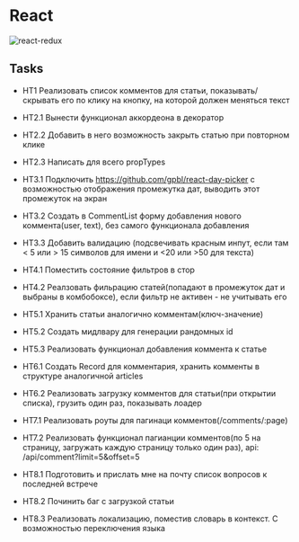 # React

![react-redux](https://cdn-images-1.medium.com/max/1000/1*G2QwxPF2TvWXzRUnA4axoA.png)

## Tasks
- HT1 Реализовать список комментов для статьи, показывать/скрывать его по клику на кнопку, на которой должен меняться текст

- HT2.1 Вынести функционал аккордеона в декоратор
- HT2.2 Добавить в него возможность закрыть статью при повторном клике
- HT2.3 Написать для всего propTypes

- HT3.1 Подключить https://github.com/gpbl/react-day-picker с возможностью отображения промежутка дат, выводить этот промежуток на экран
- HT3.2 Создать в CommentList форму добавления нового коммента(user, text), без самого функционала добавления
- HT3.3 Добавить валидацию (подсвечивать красным инпут, если там < 5 или > 15 символов для имени и <20 или >50 для текста)

- HT4.1 Поместить состояние фильтров в стор
- HT4.2 Реалзовать фильрацию статей(попадают в промежуток дат и выбраны в комбобоксе), если фильтр не активен - не учитывать его

- HT5.1 Хранить статьи аналогично комментам(ключ-значение)
- HT5.2 Создать мидлвару для генерации рандомных id
- HT5.3 Реализовать функционал добавления коммента к статье

- HT6.1 Создать Record для комментария, хранить комменты в структуре аналогичной articles
- HT6.2 Реализовать загрузку комментов для статьи(при открытии списка), грузить один раз, показывать лоадер

- HT7.1 Реализовать роуты для пагинаци комментов(/comments/:page)
- HT7.2 Реализовать функционал пагианции комментов(по 5 на страницу, загружать каждую страницу только один раз), api: /api/comment?limit=5&offset=5

- HT8.1 Подготовить и прислать мне на почту список вопросов к последней встрече
- HT8.2 Починить баг с загрузкой статьи
- HT8.3 Реализовать локализацию, поместив словарь в контекст. С возможностью переключения языка